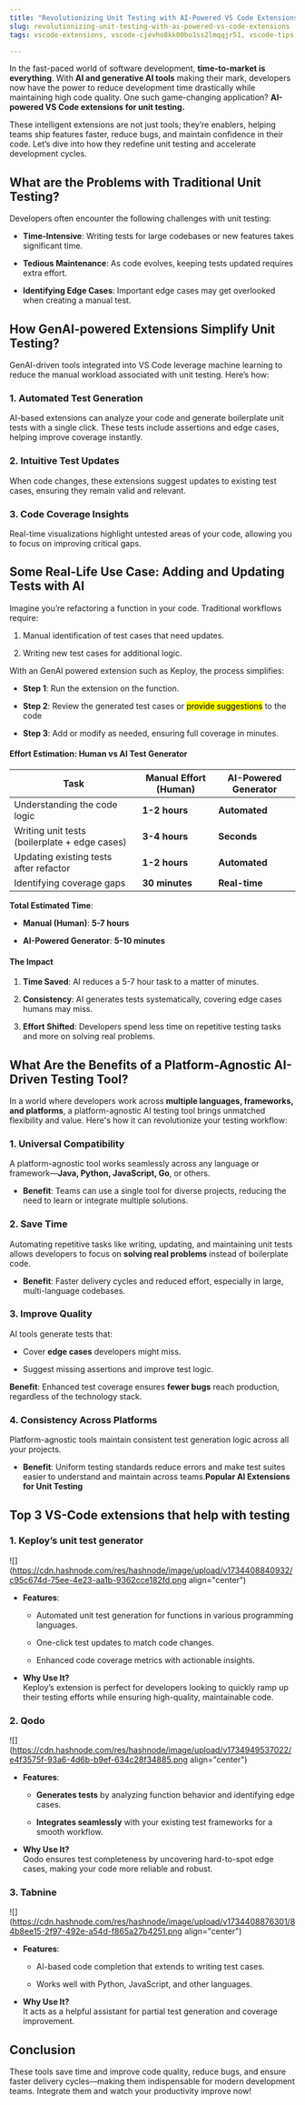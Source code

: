 ```yaml
---
title: "Revolutionizing Unit Testing with AI-Powered VS Code Extensions"
slug: revolutionizing-unit-testing-with-ai-powered-vs-code-extensions
tags: vscode-extensions, vscode-cjevho8kk00bo1ss2lmqqjr51, vscode-tips, vs-code, unit-testing, ai-tools, ai-agents

---
```


In the fast-paced world of software development, **time-to-market is everything**. With **AI and generative AI tools** making their mark, developers now have the power to reduce development time drastically while maintaining high code quality. One such game-changing application? **AI-powered VS Code extensions for unit testing.**

These intelligent extensions are not just tools; they’re enablers, helping teams ship features faster, reduce bugs, and maintain confidence in their code. Let’s dive into how they redefine unit testing and accelerate development cycles.

## What are the Problems with Traditional Unit Testing?

Developers often encounter the following challenges with unit testing:

* **Time-Intensive**: Writing tests for large codebases or new features takes significant time.
    
* **Tedious Maintenance**: As code evolves, keeping tests updated requires extra effort.
    
* **Identifying Edge Cases**: Important edge cases may get overlooked when creating a manual test.
    

## **How GenAI-powered Extensions Simplify Unit Testing?**

GenAI-driven tools integrated into VS Code leverage machine learning to reduce the manual workload associated with unit testing. Here’s how:

### 1\. **Automated Test Generation**

AI-based extensions can analyze your code and generate boilerplate unit tests with a single click. These tests include assertions and edge cases, helping improve coverage instantly.

### 2\. Intuitive **Test Updates**

When code changes, these extensions suggest updates to existing test cases, ensuring they remain valid and relevant.

### 3\. **Code Coverage Insights**

Real-time visualizations highlight untested areas of your code, allowing you to focus on improving critical gaps.

## **Some Real-Life Use Case: Adding and Updating Tests with AI**

Imagine you’re refactoring a function in your code. Traditional workflows require:

1. Manual identification of test cases that need updates.
    
2. Writing new test cases for additional logic.
    

With an GenAI powered extension such as Keploy, the process simplifies:

* **Step 1**: Run the extension on the function.
    
* **Step 2**: Review the generated test cases or <mark>provide suggestions</mark> to the code
    
* **Step 3**: Add or modify as needed, ensuring full coverage in minutes.
    

#### **Effort Estimation: Human vs AI Test Generator**

| Task | Manual Effort (Human) | AI-Powered Generator |
| --- | --- | --- |
| Understanding the code logic | **1-2 hours** | **Automated** |
| Writing unit tests (boilerplate + edge cases) | **3-4 hours** | **Seconds** |
| Updating existing tests after refactor | **1-2 hours** | **Automated** |
| Identifying coverage gaps | **30 minutes** | **Real-time** |

**Total Estimated Time**:

* **Manual (Human)**: **5-7 hours**
    
* **AI-Powered Generator**: **5-10 minutes**
    

#### **The Impact**

1. **Time Saved**: AI reduces a 5-7 hour task to a matter of minutes.
    
2. **Consistency**: AI generates tests systematically, covering edge cases humans may miss.
    
3. **Effort Shifted**: Developers spend less time on repetitive testing tasks and more on solving real problems.
    

## What Are the Benefits of a Platform-Agnostic AI-Driven Testing Tool?

In a world where developers work across **multiple languages, frameworks, and platforms**, a platform-agnostic AI testing tool brings unmatched flexibility and value. Here's how it can revolutionize your testing workflow:

### **1\. Universal Compatibility**

A platform-agnostic tool works seamlessly across any language or framework—**Java, Python, JavaScript, Go**, or others.

* **Benefit**: Teams can use a single tool for diverse projects, reducing the need to learn or integrate multiple solutions.
    

### **2\. Save Time**

Automating repetitive tasks like writing, updating, and maintaining unit tests allows developers to focus on **solving real problems** instead of boilerplate code.

* **Benefit**: Faster delivery cycles and reduced effort, especially in large, multi-language codebases.
    

### **3\. Improve Quality**

AI tools generate tests that:

* Cover **edge cases** developers might miss.
    
* Suggest missing assertions and improve test logic.
    

**Benefit**: Enhanced test coverage ensures **fewer bugs** reach production, regardless of the technology stack.

### **4\. Consistency Across Platforms**

Platform-agnostic tools maintain consistent test generation logic across all your projects.

* **Benefit**: Uniform testing standards reduce errors and make test suites easier to understand and maintain across teams.**Popular AI Extensions for Unit Testing**
    

## Top 3 VS-Code extensions that help with testing

### 1\. **Keploy’s unit test generator**

![](https://cdn.hashnode.com/res/hashnode/image/upload/v1734408840932/c95c674d-75ee-4e23-aa1b-9362cce182fd.png align="center")

* **Features**:
    
    * Automated unit test generation for functions in various programming languages.
        
    * One-click test updates to match code changes.
        
    * Enhanced code coverage metrics with actionable insights.
        
* **Why Use It?**  
    Keploy’s extension is perfect for developers looking to quickly ramp up their testing efforts while ensuring high-quality, maintainable code.
    

### 2\. **Qodo**

![](https://cdn.hashnode.com/res/hashnode/image/upload/v1734949537022/e4f3575f-93a6-4d6b-b9ef-634c28f34885.png align="center")

* **Features**:
    
    * **Generates tests** by analyzing function behavior and identifying edge cases.
        
    * **Integrates seamlessly** with your existing test frameworks for a smooth workflow.
        
* **Why Use It?**  
    Qodo ensures test completeness by uncovering hard-to-spot edge cases, making your code more reliable and robust.
    

### 3\. **Tabnine**

![](https://cdn.hashnode.com/res/hashnode/image/upload/v1734408876301/84b8ee15-2f97-492e-a54d-f865a27b4251.png align="center")

* **Features**:
    
    * AI-based code completion that extends to writing test cases.
        
    * Works well with Python, JavaScript, and other languages.
        
* **Why Use It?**  
    It acts as a helpful assistant for partial test generation and coverage improvement.
    

## Conclusion

These tools save time and improve code quality, reduce bugs, and ensure faster delivery cycles—making them indispensable for modern development teams. Integrate them and watch your productivity improve now!